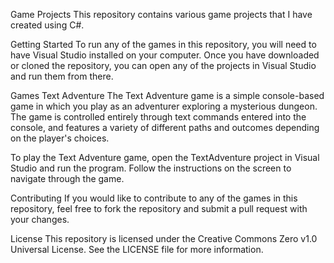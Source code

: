 Game Projects
This repository contains various game projects that I have created using C#.

Getting Started
To run any of the games in this repository, you will need to have Visual Studio installed on your computer. Once you have downloaded or cloned the repository, you can open any of the projects in Visual Studio and run them from there.

Games
Text Adventure
The Text Adventure game is a simple console-based game in which you play as an adventurer exploring a mysterious dungeon. The game is controlled entirely through text commands entered into the console, and features a variety of different paths and outcomes depending on the player's choices.

To play the Text Adventure game, open the TextAdventure project in Visual Studio and run the program. Follow the instructions on the screen to navigate through the game.

Contributing
If you would like to contribute to any of the games in this repository, feel free to fork the repository and submit a pull request with your changes.

License
This repository is licensed under the Creative Commons Zero v1.0 Universal License. See the LICENSE file for more information.
